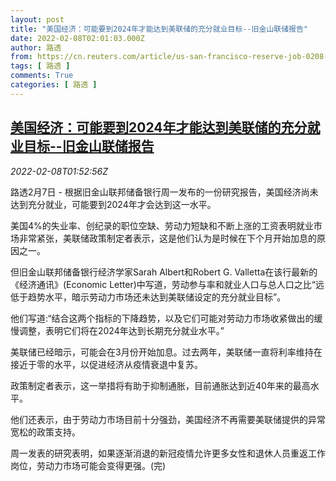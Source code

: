 ```yaml
---
layout: post
title: "美国经济：可能要到2024年才能达到美联储的充分就业目标--旧金山联储报告"
date: 2022-02-08T02:01:03.000Z
author: 路透
from: https://cn.reuters.com/article/us-san-francisco-reserve-job-0208-idCNKBS2KD04I
tags: [ 路透 ]
comments: True
categories: [ 路透 ]
---
```

<!--1644285663000-->
[美国经济：可能要到2024年才能达到美联储的充分就业目标--旧金山联储报告](https://cn.reuters.com/article/us-san-francisco-reserve-job-0208-idCNKBS2KD04I)
------

<div>
<div><i>2022-02-08T01:52:56Z</i></div><p>路透2月7日 - 根据旧金山联邦储备银行周一发布的一份研究报告，美国经济尚未达到充分就业，可能要到2024年才会达到这一水平。</p><p>美国4%的失业率、创纪录的职位空缺、劳动力短缺和不断上涨的工资表明就业市场非常紧张，美联储政策制定者表示，这是他们认为是时候在下个月开始加息的原因之一。</p><p>但旧金山联邦储备银行经济学家Sarah Albert和Robert G. Valletta在该行最新的《经济通讯》(Economic Letter)中写道，劳动参与率和就业人口与总人口之比“远低于趋势水平，暗示劳动力市场还未达到美联储设定的充分就业目标”。</p><p>他们写道:“结合这两个指标的下降趋势，以及它们可能对劳动力市场收紧做出的缓慢调整，表明它们将在2024年达到长期充分就业水平。”</p><p>美联储已经暗示，可能会在3月份开始加息。过去两年，美联储一直将利率维持在接近于零的水平，以促进经济从疫情衰退中复苏。</p><p>政策制定者表示，这一举措将有助于抑制通胀，目前通胀达到近40年来的最高水平。</p><p>他们还表示，由于劳动力市场目前十分强劲，美国经济不再需要美联储提供的异常宽松的政策支持。</p><p>周一发表的研究表明，如果逐渐消退的新冠疫情允许更多女性和退休人员重返工作岗位，劳动力市场可能会变得更强。(完)</p>
</div>
